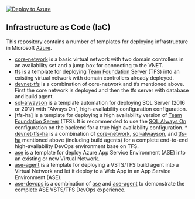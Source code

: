 [![Deploy to Azure](https://azuredeploy.net/deploybutton.png)](https://azuredeploy.net/)

Infrastructure as Code (IaC)
----------------------------

This repository contains a number of templates for deploying infrastructure in Microsoft [Azure](https://azure.microsoft.com/en-us/).

* [core-network](core-network/) is a basic virtual network with two domain controllers in an availability set and a jump box for connecting to the VNET. 
* [tfs](tfs/) is a template for deploying [Team Foundation Server](https://www.visualstudio.com/tfs/) (TFS) into an existing virtual network with domain controllers already deployed. 
* [devnet-tfs](devnet-tfs) is a combination of core-network and tfs mentioned above. First the core network is deployed and then the tfs server with database and build agent.
* [sql-alwayson](sql-alwayson) is a template automation for deploying SQL Server (2016 or 2017) with "Always On", high-availability configuration configuration.
* [tfs-ha] is a template for deploying a high availability version of [Team Foundation Server](https://www.visualstudio.com/tfs/) (TFS). It is recommended to use the [SQL Always On](sql-alwayson) configuration on the backend for a true high availability configuration.  * [devnet-tfs-ha](devnet-tfs-ha) is a combination of [core-network](core-network), [sql-alwayson](sql-alwayson), and [tfs-ha](tfs-ha) mentioned above (including build agents) for a complete end-to-end high-availability DevOps environment base on TFS.
* [ase](ase/) is a template for deploy Azure App Service Environment (ASE) into an existing or new Virtual Network.
* [ase-agent](ase-agent/) is a template for deploying a VSTS/TFS build agent into a Virtual Network and let it deploy to a Web App in an App Service Environment (ASE).
* [ase-devops](ase-devops/) is a combination of [ase](ase/) and [ase-agent](ase-agent/) to demonstrate the complete ASE VSTS/TFS DevOps experience. 
